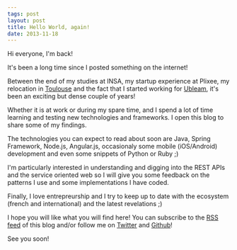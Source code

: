 ```yaml
---
tags: post
layout: post
title: Hello World, again!
date: 2013-11-18
---
```


Hi everyone, I'm back!

It's been a long time since I posted something on the internet!

Between the end of my studies at INSA, my startup experience at Plixee, my relocation in [Toulouse](http://goo.gl/maps/LwIkY) and the fact that I started working for [Ubleam](http://ubleam.com), it's been an exciting but dense couple of years!

<!--more-->

Whether it is at work or during my spare time, and I spend a lot of time learning and testing new technologies and frameworks. I open this blog to share some of my findings.

The technologies you can expect to read about soon are Java, Spring Framework, Node.js, Angular.js, occasionaly some mobile (iOS/Android) development and even some snippets of Python or Ruby ;)

I'm particularly interested in understanding and digging into the REST APIs and the service oriented web so I will give you some feedback on the patterns I use and some implementations I have coded.

Finally, I love entrepreurship and I try to keep up to date with the ecosystem (french and international) and the latest revelations ;)

I hope you will like what you will find here! You can subscribe to the [RSS feed](/rss/posts.xml) of this blog and/or follow me on [Twitter](http://twitter.com/Dvins) and [Github](http://github.com/vdurmont)!

See you soon!
